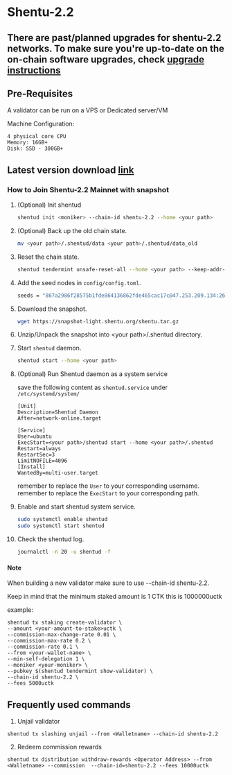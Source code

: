 # Shentu-2.2

## There are past/planned upgrades for shentu-2.2 networks. To make sure you're up-to-date on the on-chain software upgrades, check [upgrade instructions](https://github.com/ShentuChain/mainnet/blob/main/shentu-2.2/upgrades)

## Pre-Requisites
A validator can be run on a VPS or Dedicated server/VM

Machine Configuration:
```
4 physical core CPU
Memory: 16GB+
Disk: SSD - 300GB+
```

## Latest version download [link](https://github.com/shentufoundation/shentu/releases)

### How to Join Shentu-2.2 Mainnet with snapshot

 1. (Optional) Init shentud
    ```bash
    shentud init <moniker> --chain-id shentu-2.2 --home <your path>
    ```
 2. (Optional) Back up the old chain state.
    ```bash
    mv <your path>/.shentud/data <your path>/.shentud/data_old
    ```
 3. Reset the chain state.
    ```bash
    shentud tendermint unsafe-reset-all --home <your path> --keep-addr-book
    ```
 4. Add the seed nodes in `config/config.toml`.
    ```bash
    seeds = "867a2986f28575b1fde864136862fde465cac17c@47.253.209.134:26656,3edd4e16b791218b623f883d04f8aa5c3ff2cca6@shentu-seed.panthea.eu:36656"
    ```
 5. Download the snapshot.
    ```bash
    wget https://snapshot-light.shentu.org/shentu.tar.gz
    ```
 6. Unzip/Unpack the snapshot into \<your path\>/.shentud directory.
 7. Start `shentud` daemon.
    ```bash
    shentud start --home <your path>
    ```
 8. (Optional) Run Shentud daemon as a system service

    save the following content as `shentud.service` under `/etc/systemd/system/`

    ```
    [Unit]
    Description=Shentud Daemon
    After=network-online.target

    [Service]
    User=ubuntu
    ExecStart=<your path>/shentud start --home <your path>/.shentud
    Restart=always
    RestartSec=3
    LimitNOFILE=4096
    [Install]
    WantedBy=multi-user.target
    ```
    remember to replace the `User` to your corresponding username.
    remember to replace the `ExecStart` to your corresponding path.

 9. Enable and start shentud system service.
     ```bash
     sudo systemctl enable shentud
     sudo systemctl start shentud
     ```
 10. Check the shentud log.
     ```bash
     journalctl -n 20 -u shentud -f
     ```

 #### Note

When building a new validator make sure to use --chain-id shentu-2.2.

Keep in mind that the minimum staked amount is 1 CTK this is 1000000uctk

example:
```
shentud tx staking create-validator \
--amount <your-amount-to-stake>uctk \
--commission-max-change-rate 0.01 \
--commission-max-rate 0.2 \
--commission-rate 0.1 \
--from <your-wallet-name> \
--min-self-delegation 1 \
--moniker <your-moniker> \
--pubkey $(shentud tendermint show-validator) \
--chain-id shentu-2.2 \
--fees 5000uctk
```

## Frequently used commands
1. Unjail validator
 ```
 shentud tx slashing unjail --from <Walletname> --chain-id shentu-2.2
 ```
2. Redeem commission rewards
 ```
 shentud tx distribution withdraw-rewards <Operator Address> --from <Walletname> --commission  --chain-id=shentu-2.2 --fees 10000uctk
 ```
